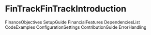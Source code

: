 # FinTrackFinTrackIntroduction
FinanceObjectives
SetupGuide
FinancialFeatures
DependenciesList
CodeExamples
ConfigurationSettings
ContributionGuide
ErrorHandling
